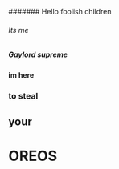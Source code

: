 ####### Hello foolish children
###### Its me
##### Gaylord supreme
#### im here
### to steal
## your
# OREOS